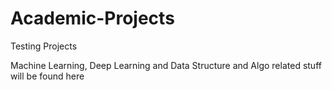 # Academic-Projects

Testing Projects


Machine Learning, Deep Learning and Data Structure and Algo related stuff will be found here
